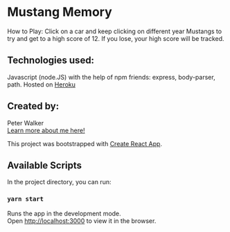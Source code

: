 # Mustang Memory
How to Play: Click on a car and keep clicking on different year Mustangs to try and get to a high score of 12. If you lose, your high score will be tracked.

## Technologies used:
Javascript (node.JS) with the help of npm friends: express, body-parser, path. Hosted on [Heroku](https://www.heroku.com/)

## Created by: 
Peter Walker  
[Learn more about me here!](https://peter-walker-react-portfolio.herokuapp.com/)

This project was bootstrapped with [Create React App](https://github.com/facebook/create-react-app).
## Available Scripts
In the project directory, you can run:

### `yarn start`
Runs the app in the development mode.<br />
Open [http://localhost:3000](http://localhost:3000) to view it in the browser.
